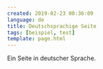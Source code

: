 ```yaml
---
created: 2019-02-23 00:36:09
language: de
title: Deutschsprachige Seite
tags: [beispiel, test]
template: page.html
---
```

Ein Seite in deutscher Sprache.